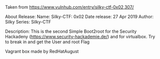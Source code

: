 Taken from https://www.vulnhub.com/entry/silky-ctf-0x02,307/

About Release:
    Name: Silky-CTF: 0x02
    Date release: 27 Apr 2019
    Author: Silky
    Series: Silky-CTF

Description:
This is the second Simple Boot2root for the Security Hackadeny (https://www.security-hackademie.de/) and for virtualbox. Try to break in and get the User and root Flag

Vagrant box made by RedHatAugust
